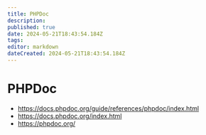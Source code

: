 ```yaml
---
title: PHPDoc
description: 
published: true
date: 2024-05-21T18:43:54.184Z
tags: 
editor: markdown
dateCreated: 2024-05-21T18:43:54.184Z
---
```


# PHPDoc

- <https://docs.phpdoc.org/guide/references/phpdoc/index.html>
- <https://docs.phpdoc.org/index.html>
- <https://phpdoc.org/>
